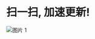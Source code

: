 # 扫一扫, 加速更新!
![图片 1](https://github.com/YueChan/Live/assets/10445218/e731bbc8-ebf4-4893-96a0-32cc7a7e276f)
